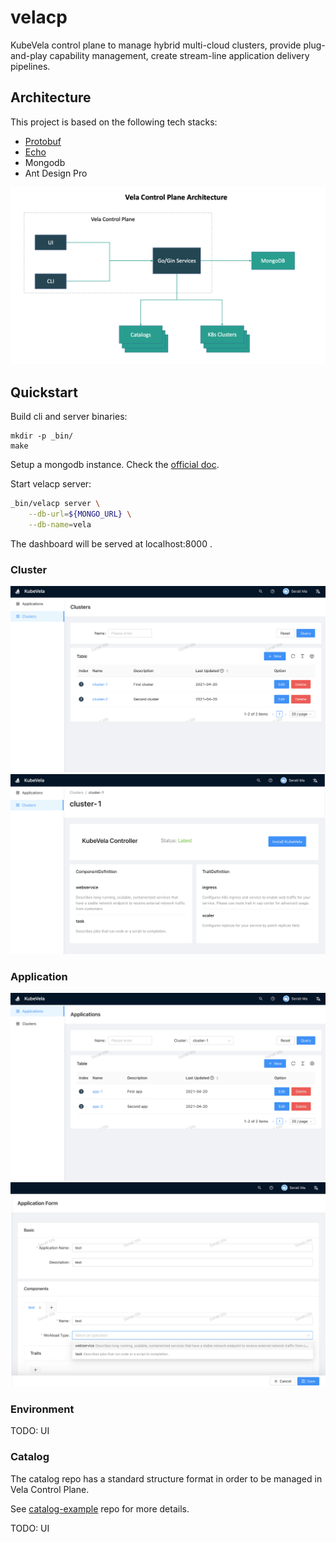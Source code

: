 # velacp

KubeVela control plane to manage hybrid multi-cloud clusters,
provide plug-and-play capability management,
create stream-line application delivery pipelines.

## Architecture

This project is based on the following tech stacks:

- [Protobuf](https://developers.google.com/protocol-buffers/docs/gotutorial)
- [Echo](https://echo.labstack.com/)
- Mongodb
- Ant Design Pro

![alt](docs/images/velacp-arch.png)

## Quickstart

Build cli and server binaries:

```
mkdir -p _bin/
make
```

Setup a mongodb instance. Check the [official doc](https://docs.mongodb.com/guides/server/install/).

Start velacp server:

```bash
_bin/velacp server \
    --db-url=${MONGO_URL} \
    --db-name=vela
```

The dashboard will be served at localhost:8000 .

### Cluster

![alt](docs/images/cluster-list.png)
![alt](docs/images/cluster-detail.png)

### Application

![alt](docs/images/app-list.png)
![alt](docs/images/app-input.png)

### Environment

TODO: UI

### Catalog

The catalog repo has a standard structure format in order to be managed in Vela Control Plane.

See [catalog-example](https://github.com/hongchaodeng/catalog-example) repo for more details.

TODO: UI
